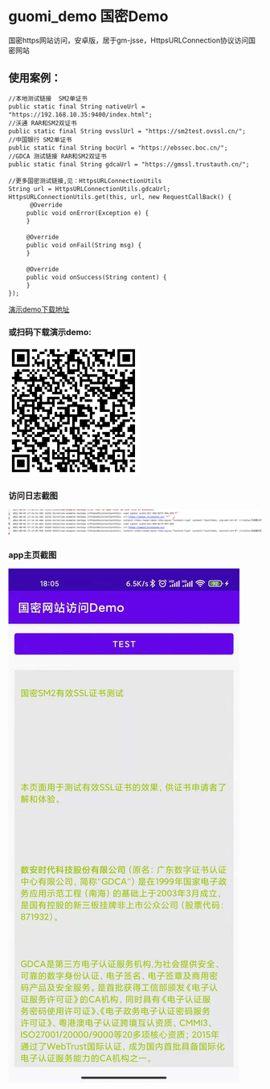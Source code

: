 # guomi_demo 国密Demo

国密https网站访问，安卓版，居于gm-jsse，HttpsURLConnection协议访问国密网站

## 使用案例：
```
//本地测试链接  SM2单证书
public static final String nativeUrl = "https://192.168.10.35:9400/index.html";
//沃通 RAR和SM2双证书
public static final String ovsslUrl = "https://sm2test.ovssl.cn/";
//中国银行 SM2单证书
public static final String bocUrl = "https://ebssec.boc.cn/";
//GDCA 测试链接 RAR和SM2双证书
public static final String gdcaUrl = "https://gmssl.trustauth.cn/";

//更多国密测试链接,见：HttpsURLConnectionUtils
String url = HttpsURLConnectionUtils.gdcaUrl;
HttpsURLConnectionUtils.get(this, url, new RequestCallBack() {
      @Override
     public void onError(Exception e) {
     }

     @Override
     public void onFail(String msg) {
     }

     @Override
     public void onSuccess(String content) {
     }
});
```
[演示demo下载地址](https://github.com/yuxie2025/guomi_demo/blob/main/GmDemo_V1.0_20210803_1757.apk) 

### 或扫码下载演示demo:
![下载链接](https://github.com/yuxie2025/guomi_demo/blob/main/download_qr.png)

### 访问日志截图
![访问日志](https://github.com/yuxie2025/guomi_demo/blob/main/log.png)

### app主页截图
![app主页](https://github.com/yuxie2025/guomi_demo/blob/main/home.png)